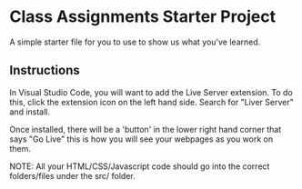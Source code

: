 # Class Assignments Starter Project
A simple starter file for you to use to show us what you've learned.

## Instructions
In Visual Studio Code, you will want to add the Live Server extension. To do this, click the extension icon on the left hand side. Search for "Liver Server" and install.

Once installed, there will be a 'button' in the lower right hand corner that says "Go Live" this is how you will see your webpages as you work on them.

NOTE: All your HTML/CSS/Javascript code should go into the correct folders/files under the src/ folder.
